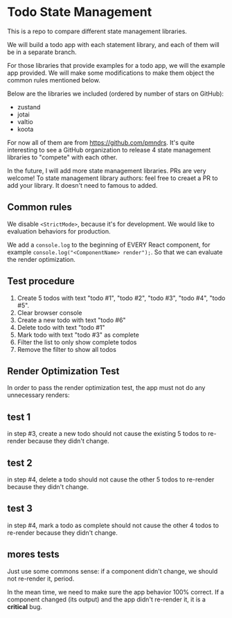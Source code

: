 # Todo State Management

This is a repo to compare different state management libraries.

We will build a todo app with each statement library, and each of them will be in a separate branch.

For those libraries that provide examples for a todo app, we will the example app provided. We will make some modifications to make them object the common rules mentioned below.

Below are the libraries we included (ordered by number of stars on GitHub):

- zustand
- jotai
- valtio
- koota

For now all of them are from https://github.com/pmndrs. It's quite interesting to see a GitHub organization to release 4 state management libraries to "compete" with each other.

In the future, I will add more state management libraries. PRs are very welcome! To state management library authors: feel free to creaet a PR to add your library. It doesn't need to famous to added.

## Common rules

We disable `<StrictMode>`, because it's for development. We would like to evaluation behaviors for production.

We add a `console.log` to the beginning of EVERY React component, for example `console.log("<ComponentName> render");`. So that we can evaluate the render optimization.

## Test procedure

1. Create 5 todos with text "todo #1", "todo #2", "todo #3", "todo #4", "todo #5".
2. Clear browser console
3. Create a new todo with text "todo #6"
4. Delete todo with text "todo #1"
5. Mark todo with text "todo #3" as complete
6. Filter the list to only show complete todos
7. Remove the filter to show all todos

## Render Optimization Test

In order to pass the render optimization test, the app must not do any unnecessary renders:

## test 1

in step #3, create a new todo should not cause the existing 5 todos to re-render because they didn't change.

## test 2

in step #4, delete a todo should not cause the other 5 todos to re-render because they didn't change.

## test 3

in step #4, mark a todo as complete should not cause the other 4 todos to re-render because they didn't change.

## mores tests

Just use some commons sense: if a component didn't change, we should not re-render it, period.

In the mean time, we need to make sure the app behavior 100% correct. If a component changed (its output) and the app didn't re-render it, it is a **critical** bug.
